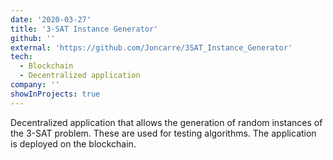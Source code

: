 ```yaml
---
date: '2020-03-27'
title: '3-SAT Instance Generator'
github: ''
external: 'https://github.com/Joncarre/3SAT_Instance_Generator'
tech:
  - Blockchain
  - Decentralized application
company: ''
showInProjects: true
---
```


Decentralized application that allows the generation of random instances of the 3-SAT problem. These are used for testing algorithms. The application is deployed on the blockchain.
